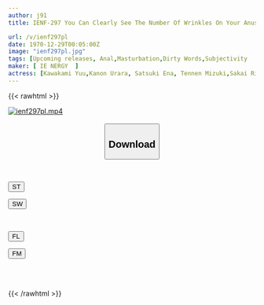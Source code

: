 ```yaml
---
author: j91
title: IENF-297 You Can Clearly See The Number Of Wrinkles On Your Anus! No Mosaic Continuous Climax Anal Show Masturbation 20

url: /v/ienf297pl
date: 1970-12-29T00:05:00Z
image: "ienf297pl.jpg"
tags: [Upcoming releases, Anal,Masturbation,Dirty Words,Subjectivity	]
maker: [ IE NERGY  ]
actress: [Kawakami Yuu,Kanon Urara, Satsuki Ena, Tennen Mizuki,Sakai Rino, Shibuya Hana, Nonose Ai ,Natsuki Hikaru ,Ninomiya Momo ,Arisu Mai  ]
---
```



{{< rawhtml >}}

<div class="video" data-videoid="pending_link_3.html">
    <a href="javascript:;">
        <img src="/v/ienf297pl/ienf297pl.jpg" width="WIDTH" height="HEIGHT" alt="ienf297pl.mp4" loading="lazy">
    </a>
</div>

<script type="text/javascript" src="https://j91.asia/asset/on-demand-pend.js"></script>

<br>
  <link rel="stylesheet" href="https://j91.asia/asset/bs5.css">
  
  <center>
  <button class="btn btn-primary" type="button" data-bs-toggle="collapse" data-bs-target=".multi-collapse" aria-expanded="false" aria-controls="multiCollapseExample1 multiCollapseExample2"><h2>Download</h2></button></center>
</p>
<div class="row">
  <div class="col">
    <div class="collapse multi-collapse" id="multiCollapseExample1">
      <div class="card card-body">
	      	      <br>
<div class="buttons">  
<p><a href="https://j91.asia/pending_link_3.html" target="_blank"><button class="btn-hover color-3"><i class="fa fa-download"></i> ST</button></a></p>
<p><a href="https://j91.asia/pending_link_3.html" target="_blank"><button class="btn-hover color-2"><i class="fa fa-download"></i> SW</button></a></p></div>
    </div>
  </div>
</div>
  <div class="col">
    <div class="collapse multi-collapse" id="multiCollapseExample2">
      <div class="card card-body">
	      <br>
<div class="buttons">
<p><a href="https://j91.asia/pending_link_3.html" target="_blank"><button class="btn-hover color-9"><i class="fa fa-download"></i> FL</button></a></p>
<p><a href="https://j91.asia/pending_link_3.html" target="_blank"><button class="btn-hover color-8"><i class="fa fa-download"></i> FM</button></a></p></div>
<br><br>
      </div>
    </div>
  </div>
</div>

{{< /rawhtml >}}